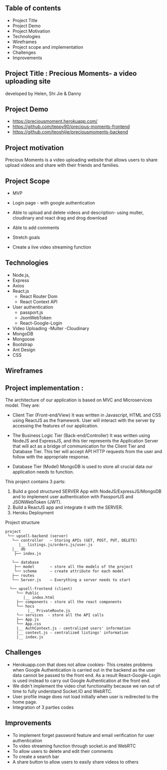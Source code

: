 
## Table of contents
* Project Title
* Project Demo
* Project Motivation
* Technologies
* Wireframes
* Project scope and implementation
* Challenges
* Improvements

## Project Title : Precious Moments- a video uploading site
developed by Helen, Shi Jie & Danny


## Project Demo
* https://preciousmoment.herokuapp.com/
* https://github.com/teppy90/precious-moments-frontend
* https://github.com/teoshijie/preciousmoments-backend


## Project motivation
Precious Moments is a video uploading website that allows users to share upload videos and share with their friends and families. 

## Project Scope 
* MVP 
* Login page - with google authentication
* Able to upload and delete videos and description- using multer,  cloudinary and react drag and drog download
* Able to add comments 

* Stretch goals
* Create a live video streaming function

## Technologies
* Node.js,
* Express
* Axios
* React.js
  - React Router Dom
  - React Context API
* User authentication
   - passport.js
   - JsonWebToken
   - React-Google-Login
* Video Uploading
  -Multer 
  -Cloudinary
* MongoDB
* Mongoose
* Bootstrap
* Ant Design
* CSS

## Wireframes



## Project implementation :

The architecture of our application is based on MVC and Microservices model. They are:

* Client Tier (Front-end/View)
It was written in Javascript, HTML and CSS using ReactJS as the framework. User will interact with the server by accessing the features of our application.

* The Business Logic Tier (Back-end/Controller)
It was written using NodeJS and ExpressJS, and this tier represents the Application Server that will act as a bridge of communication for the Client Tier and Database Tier. This tier will accept API HTTP requests from the user and follow with the appropriate response.

* Database Tier (Model)
MongoDB is used to store all crucial data our application needs to function.


This project contains 3 parts:

1) Build a good structured SERVER App with NodeJS/ExpressJS/MongoDB and
   to implement user authentication with PassportJS and JSONWebToken (JWT).
2) Build a ReactJS app and integrate it with the SERVER.
3) Heroku Deployment

Project structure

```
project
 └── upsell-backend (server)
   └── controller   — Storing APIs (GET, POST, PUT, DELETE)
      |__ listings.js/orders.js/user.js
   |__ db
    ├── index.js

   └── database
    ├── model       — store all the models of the project
    └── schema      — create attribute for each model
   ├── routes
   └── Server.js    — Everything a server needs to start

  └── upsell-frontend (client)
     └── Public  
        |__ index.html
     ├── components - store all the react components
     └── hocs
          |__ PrivateRoute.js
     └── services  - store all the API calls  
     ├── App.js
     └── App.css
     |__ AuthContext.js - centralized users' information
     |__ context.js - centralized listings' information
     |__ index.js
```


## Challenges
* Herokuapp.com that does not allow cookies- This creates problems when Google Authentication is carried out in the backend as the user data cannot be passed to the front end. As a result React-Google-Login is used instead to carry out Google Authentication at the front end.
* We didn't implement the video chat functionality because we ran out of time to fully understand Socket.IO and WebRTC. 
* User profile image does not load initially when user is redirected to the home page. 
* Integration of 3 parties codes 

## Improvements
* To implement forget password feature and email verification for user authentication 
* To video streaming function through socket.io and WebRTC 
* To allow users to delete and edit their comments 
* To create a search bar 
* A share button to allow users to easily share videos to others 
